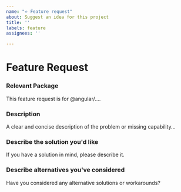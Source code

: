 ```yaml
---
name: "⭐️ Feature request"
about: Suggest an idea for this project
title: ''
labels: feature
assignees: ''

---
```


<!--

Oh hi there!

To expedite issue processing please search open and closed issues before submitting a new one.
Existing issues often contain information about workarounds, resolution, or progress updates.

-->


# Feature Request

### Relevant Package
<!-- Can you pin-point one or more @angular/* packages the are relevant for this feature request? -->
<!-- edit: --> This feature request is for @angular/....


### Description
<!-- edit: --> A clear and concise description of the problem or missing capability...


### Describe the solution you'd like
<!-- edit: --> If you have a solution in mind, please describe it.


### Describe alternatives you've considered
<!-- edit: --> Have you considered any alternative solutions or workarounds?
